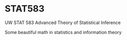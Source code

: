 # STAT583
UW STAT 583 Advanced Theory of Statistical Inference

Some beautiful math in statistics and information theory
